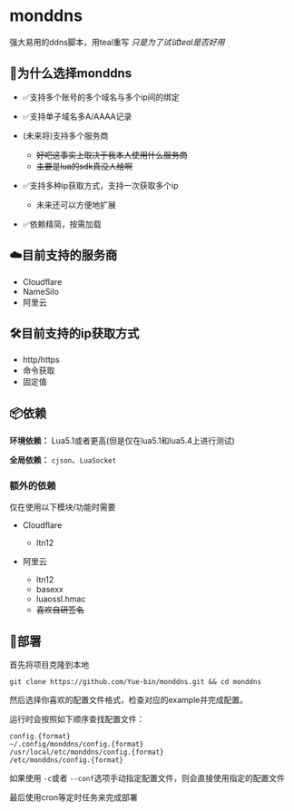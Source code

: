 # monddns

强大易用的ddns脚本，用teal重写
*只是为了试试teal是否好用*

## 🤔为什么选择monddns

- ✅支持多个账号的多个域名与多个ip间的绑定
- ✅支持单子域名多A/AAAA记录
- (未来将)支持多个服务商

  - ~~好吧这事实上取决于我本人使用什么服务商~~
  - ~~主要是lua的sdk真没人给啊~~
- ✅支持多种ip获取方式，支持一次获取多个ip

  - 未来还可以方便地扩展
- ✅依赖精简，按需加载

## ☁️目前支持的服务商

- Cloudflare
- NameSilo
- 阿里云

## 🛠️目前支持的ip获取方式

- http/https
- 命令获取
- 固定值

## 📦依赖

**环境依赖：** Lua5.1或者更高(但是仅在lua5.1和lua5.4上进行测试)

**全局依赖：** `cjson`、`LuaSocket`

### 额外的依赖

仅在使用以下模块/功能时需要

- Cloudflare

  - ltn12
- 阿里云

  - ltn12
  - basexx
  - luaossl.hmac
  - ~~喜欢自研签名~~

## 🚀部署

首先将项目克隆到本地

`git clone https://github.com/Yue-bin/monddns.git && cd monddns`

然后选择你喜欢的配置文件格式，检查对应的example并完成配置。

运行时会按照如下顺序查找配置文件：

```
config.{format}
~/.config/monddns/config.{format}
/usr/local/etc/monddns/config.{format}
/etc/monddns/config.{format}
```

如果使用 `-c`或者 `--conf`选项手动指定配置文件，则会直接使用指定的配置文件

最后使用cron等定时任务来完成部署
